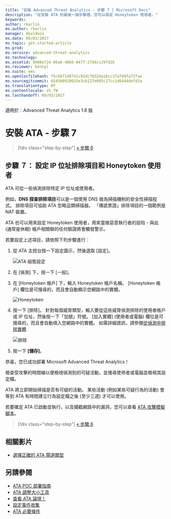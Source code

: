 ```yaml
---
title: "安裝 Advanced Threat Analytics - 步驟 7 | Microsoft Docs"
description: "在安裝 ATA 的最後一個步驟裡，您可以設定 Honeytoken 使用者。"
keywords: 
author: rkarlin
ms.author: rkarlin
manager: mbaldwin
ms.date: 09/03/2017
ms.topic: get-started-article
ms.prod: 
ms.service: advanced-threat-analytics
ms.technology: 
ms.assetid: 8980e724-06a6-40b0-8477-27d4cc29fd2b
ms.reviewer: bennyl
ms.suite: ems
ms.openlocfilehash: f5cb87148741c92dc7832da16cc37a749fa72fae
ms.sourcegitcommit: 654500928025e3cb127e095c17cc1d6444defd3a
ms.translationtype: HT
ms.contentlocale: zh-TW
ms.lasthandoff: 09/03/2017
---
```

適用於︰Advanced Threat Analytics 1.8 版



# <a name="install-ata---step-7"></a>安裝 ATA - 步驟 7

>[!div class="step-by-step"]
[« 步驟 6](install-ata-step6.md)

## <a name="step-7-configure-ip-address-exclusions-and-honeytoken-user"></a>步驟 ７： 設定 IP 位址排除項目和 Honeytoken 使用者
ATA 可從一些偵測排除特定 IP 位址或使用者。 

例如，**DNS 探查排除項目**可以是一個使用 DNS 做為掃描機制的安全性掃描程式。 排除項目可協助 ATA 忽略這類掃描器。 「傳遞票證」排除項目的一個範例是 NAT 裝置。    

ATA 也可以用來設定 Honeytoken 使用者，用來當做惡意執行者的設陷 - 與此 (通常是休眠) 帳戶相關聯的任何驗證將會觸發警示。

若要設定上述項目，請依照下列步驟進行：

1.  從 ATA 主控台按一下設定圖示，然後選取 [設定]。

    ![ATA 組態設定](media/ATA-config-icon.png)

2.  在 [偵測] 下，按一下 [一般]。

2. 在 [Honeytoken 帳戶] 下，輸入 Honeytoken 帳戶名稱。 [Honeytoken 帳戶] 欄位是可搜尋的，而且會自動顯示您網路中的實體。

   ![Honeytoken](media/honeytoken.png)

3. 按一下 [排除]。 針對每個威脅類型，輸入要從這些威脅偵測排除的使用者帳戶或 IP 位址，然後按一下「加號」符號。 [加入實體] \(使用者或電腦\) 欄位是可搜尋的，而且會自動填入您網路中的實體。 如需詳細資訊，請參閱[從偵測中排除實體](excluding-entities-from-detections.md)

   ![排除](media/exclusions.png)

4.  按一下 **[儲存]**。


恭喜，您已成功部署 Microsoft Advanced Threat Analytics！

檢查受攻擊的時間線以便檢視偵測到的可疑活動，並搜尋使用者或電腦並檢視其設定檔。

ATA 將立即開始掃描是否有可疑的活動。 某些活動 (例如某些可疑行為的活動) 會等到 ATA 有時間建立行為設定檔之後 (至少三週) 才可以使用。

若要確定 ATA 已啟動並執行，以及攔截網路中的漏洞，您可以查看 [ATA 攻擊模擬腳本](https://docs.microsoft.com/enterprise-mobility-security/solutions/ata-attack-simulation-playbook)。


>[!div class="step-by-step"]
[« 步驟 6](install-ata-step6.md)



## <a name="related-videos"></a>相關影片
- [選擇正確的 ATA 閘道類型](https://channel9.msdn.com/Shows/Microsoft-Security/ATA-Deployment-Choose-the-Right-Gateway-Type)


## <a name="see-also"></a>另請參閱
- [ATA POC 部署指南](http://aka.ms/atapoc)
- [ATA 調整大小工具](http://aka.ms/atasizingtool)
- [查看 ATA 論壇！](https://social.technet.microsoft.com/Forums/security/home?forum=mata)
- [設定事件收集](configure-event-collection.md)
- [ATA 必要條件](ata-prerequisites.md)

